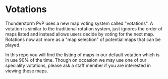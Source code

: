 # Votations
Thunderstorm PvP uses a new map voting system called "votations". A votation is similar to the traditional rotation system, just ignores the order of maps listed and instead allows users decide by voting for the next map. Rotations now act more as a "map selection" of potential maps that can be played.

In this repo you will find the listing of maps in our default votation which is in use 90% of the time. Though on occasion we may use one of our speciality votations, please ask a staff member if you are interested in viewing these maps. 
